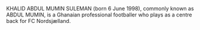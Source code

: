 KHALID ABDUL MUMIN SULEMAN (born 6 June 1998), commonly known as ABDUL MUMIN, is a Ghanaian professional footballer who plays as a centre back for FC Nordsjælland.
